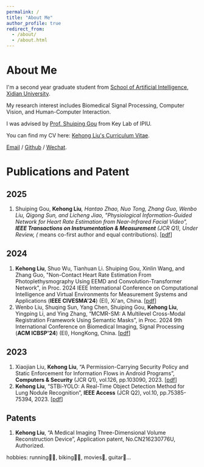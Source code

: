 ```yaml
---
permalink: /
title: "About Me"
author_profile: true
redirect_from: 
  - /about/
  - /about.html
---
```


# About Me

I'm a second year graduate student from [School of Artificial Intelligence](https://sai.xidian.edu.cn/index.htm), [Xidian University](https://en.xidian.edu.cn/). 

My research interest includes Biomedical Signal Processing, Computer Vision, and Human-Computer Interaction.

I was advised by [Prof. Shuiping Gou](https://scholar.google.com/citations?user=QdUISv8AAAAJ&hl=zh-CN) from Key Lab of IPIU.

You can find my CV here: [Kehong Liu's Curriculum Vitae](../assets/CV.pdf).

[Email](kehongliu@stu.xidian.edu) / [Github](https://github.com/lkh991223) / [Wechat](../images/wechat.jpg).


# Publications and Patent

## 2025
1. Shuiping Gou, **Kehong Liu**<sup>*</sup>, Hantao Zhao, Nuo Tong, Zhang Guo, Wenbo Liu, Qigong Sun, and Licheng Jiao, "Physiological Information-Guided Network for Heart Rate Estimation from Near-Infrared Facial Video", **IEEE Transactions on Instrumentation & Measurement** (JCR Q1), Under Review, (* means co-first author and equal contributions). [[pdf](https://ieeexplore.ieee.org/stamp/stamp.jsp?arnumber=9832593)]

## 2024
1. **Kehong Liu**, Shuo Wu, Tianhuan Li. Shuiping Gou, Xinlin Wang, and Zhang Guo, "Non-Contact Heart Rate Estimation From Photoplethysmography Using EEMD and Convolution-Transformer Network", in Proc. 2024 IEEE International Conference on Computational Intelligence and Virtual Environments for Measurement Systems and Applications (**IEEE CIVESMA'24**) (EI), Xi'an, China. [[pdf](https://github.com/lkh991223/lkh991223.github.io/blob/master/files/CIVEMSA.pdf)]
2. Wenbo Liu, Shuqing Sun, Yang Chen, Shuiping Gou, **Kehong Liu**, Yingping Li, and Ying Zhang, “MCMR-SM: A Multilevel Cross-Modal Registration Framework Using Semantic Masks”, in Proc. 2024 9th International Conference on Biomedical Imaging, Signal Processing (**ACM ICBSP'24**) (EI), HongKong, China. [[pdf](https://github.com/lkh991223/lkh991223.github.io/blob/master/files/ICBSP.pdf)]

   
## 2023
1. Xiaojian Liu, **Kehong Liu**, “A Permission-Carrying Security Policy and Static Enforcement for Information Flows in Android Programs”, **Computers & Security** (JCR Q1), vol.126, pp.103090, 2023. [[pdf](https://github.com/lkh991223/lkh991223.github.io/blob/master/files/COSE.pdf)]
2. **Kehong Liu**, “STBi-YOLO: A Real-Time Object Detection Method for Lung Nodule Recognition”, **IEEE Access** (JCR Q2), vol.10, pp.75385-75394, 2023. [[pdf](https://github.com/lkh991223/lkh991223.github.io/blob/master/files/STBi-YOLO.pdf)]


## Patents
1. **Kehong Liu**, “A Medical Imaging Three-Dimensional Volume Reconstruction Device”, Application patent, No.CN216230776U, Authorized.




hobbies: running🏃‍♀️, biking🚵‍♀️, movies🎥, guitar🎸...

